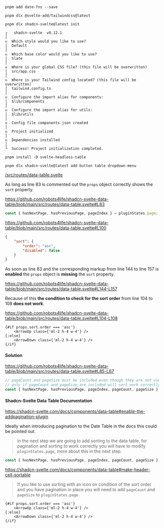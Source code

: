 ```shell
pnpm add date-fns --save

pnpm dlx @svelte-add/tailwindcss@latest

pnpm dlx shadcn-svelte@latest init

┌   shadcn-svelte  v0.12.1
│
◇  Which style would you like to use?
│  Default
│
◇  Which base color would you like to use?
│  Slate
│
◇  Where is your global CSS file? (this file will be overwritten)
│  src/app.css
│
◇  Where is your Tailwind config located? (this file will be overwritten)
│  tailwind.config.ts
│
◇  Configure the import alias for components:
│  $lib/components
│
◇  Configure the import alias for utils:
│  $lib/utils
│
◇  Config file components.json created
│
◇  Project initialized
│
◇  Dependencies installed
│
└  Success! Project initialization completed.

pnpm install -D svelte-headless-table

pnpm dlx shadcn-svelte@latest add button table dropdown-menu
```

<a target="_blank" href="/src/routes/data-table.svelte">/src/routes/data-table.svelte</a>

As long as line 83 is commented out the `props` object correctly shows the `sort` property.

<a target="_blank" href="https://github.com/robots4life/shadcn-svelte-data-table/blob/main/src/routes/data-table.svelte#L83">https://github.com/robots4life/shadcn-svelte-data-table/blob/main/src/routes/data-table.svelte#L83</a>

```ts
const { hasNextPage, hasPreviousPage, pageIndex } = pluginStates.page;
```

<a target="_blank" href="https://github.com/robots4life/shadcn-svelte-data-table/blob/main/src/routes/data-table.svelte#L100">https://github.com/robots4life/shadcn-svelte-data-table/blob/main/src/routes/data-table.svelte#L100</a>

```json
{
	"sort": {
		"order": "asc",
		"disabled": false
	}
}
```

As soon as line 83 and the corresponding markup from line 144 to line 157 is **enabled** the `props` object is **missing** the `sort` property.

<a target="_blank" href="https://github.com/robots4life/shadcn-svelte-data-table/blob/main/src/routes/data-table.svelte#L144-L157">https://github.com/robots4life/shadcn-svelte-data-table/blob/main/src/routes/data-table.svelte#L144-L157</a>

Because of this **the condition to check for the sort order** from line 104 to 108 **does not work**.

<a target="_blank" href="https://github.com/robots4life/shadcn-svelte-data-table/blob/main/src/routes/data-table.svelte#L104-L108">https://github.com/robots4life/shadcn-svelte-data-table/blob/main/src/routes/data-table.svelte#L104-L108</a>

```svelte
{#if props.sort.order === 'asc'}
	<ArrowUp class={'ml-2 h-4 w-4'} />
{:else}
	<ArrowDown class={'ml-2 h-4 w-4'} />
{/if}
```

#### Solution

<a target="_blank" href="https://github.com/robots4life/shadcn-svelte-data-table/blob/main/src/routes/data-table.svelte#L85-L87">https://github.com/robots4life/shadcn-svelte-data-table/blob/main/src/routes/data-table.svelte#L85-L87</a>

```ts
// pageCount and pageSize must be included even though they are not used
// only if pageCount and pageSize are included will sort work correctly
const { hasNextPage, hasPreviousPage, pageIndex, pageCount, pageSize } = pluginStates.page;
```

#### Shadcn-Svelte Data Table Documentation

<a target="_blank" href="https://shadcn-svelte.com/docs/components/data-table#enable-the-addpagination-plugin">https://shadcn-svelte.com/docs/components/data-table#enable-the-addpagination-plugin</a>

Ideally when introducing pagination to the Date Table in the docs this could be pointed out.

> In the next step we are going to add sorting to the data table, for pagination and sorting to work correctly you will have to modify `pluginStates.page`, more about this in the next step.

```ts
const { hasNextPage, hasPreviousPage, pageIndex, pageCount, pageSize } = pluginStates.page;
```

<a target="_blank" href="https://shadcn-svelte.com/docs/components/data-table#make-header-cell-sortable">https://shadcn-svelte.com/docs/components/data-table#make-header-cell-sortable</a>

> If you like to use sorting with an icon on condition of the sort order and you have pagination in place you will need to add `pageCount` and `pageSize` to `pluginStates.page`.

```svelte
{#if props.sort.order === 'asc'}
	<ArrowUp class={'ml-2 h-4 w-4'} />
{:else}
	<ArrowDown class={'ml-2 h-4 w-4'} />
{/if}
```
